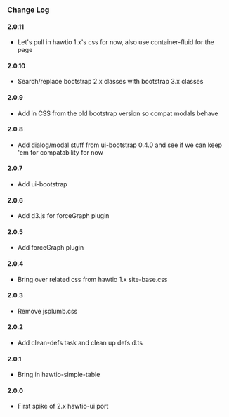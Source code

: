 ### Change Log

#### 2.0.11
* Let's pull in hawtio 1.x's css for now, also use container-fluid for the page

#### 2.0.10
* Search/replace bootstrap 2.x classes with bootstrap 3.x classes

#### 2.0.9
* Add in CSS from the old bootstrap version so compat modals behave

#### 2.0.8
* Add dialog/modal stuff from ui-bootstrap 0.4.0 and see if we can keep 'em for compatability for now

#### 2.0.7
* Add ui-bootstrap

#### 2.0.6
* Add d3.js for forceGraph plugin

#### 2.0.5
* Add forceGraph plugin

#### 2.0.4
* Bring over related css from hawtio 1.x site-base.css

#### 2.0.3
* Remove jsplumb.css

#### 2.0.2
* Add clean-defs task and clean up defs.d.ts

#### 2.0.1
* Bring in hawtio-simple-table

#### 2.0.0
* First spike of 2.x hawtio-ui port
